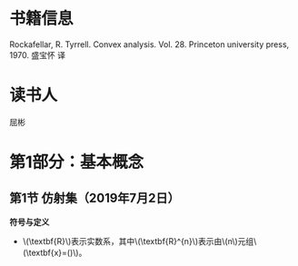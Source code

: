 <script type="text/javascript" src="http://cdn.mathjax.org/mathjax/latest/MathJax.js?config=default"></script>
# 书籍信息
Rockafellar, R. Tyrrell. Convex analysis. Vol. 28. Princeton university press, 1970. 盛宝怀 译
# 读书人
屈彬
# 第1部分：基本概念
## 第1节 仿射集（2019年7月2日）
**符号与定义**
- \\(\textbf{R}\\)表示实数系，其中\\(\textbf{R}^{n}\\)表示由\\(n\\)元组\\(\textbf{x}=()\\)。